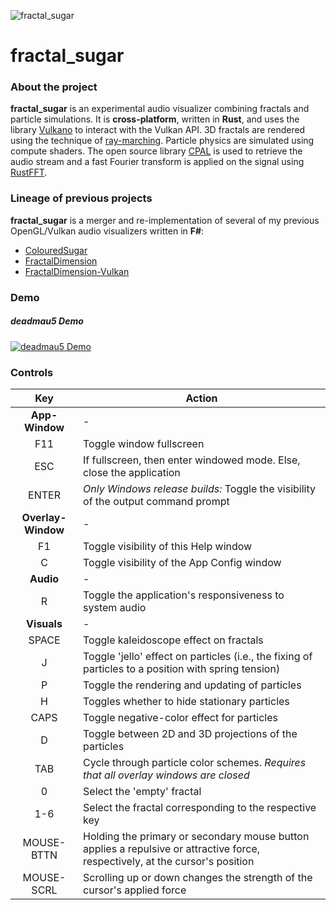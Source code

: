 ![fractal_sugar](res/fractal_sugar.ico)
# fractal_sugar

### About the project
**fractal_sugar** is an experimental audio visualizer combining fractals and particle simulations. It is **cross-platform**, written in **Rust**, and uses the library [Vulkano](https://github.com/vulkano-rs/vulkano) to interact with the Vulkan API.
3D fractals are rendered using the technique of [ray-marching](http://blog.hvidtfeldts.net/index.php/2011/06/distance-estimated-3d-fractals-part-i/).
Particle physics are simulated using compute shaders.
The open source library [CPAL](https://github.com/rustaudio/cpal) is used to retrieve the audio stream and a fast Fourier transform is applied on the signal using [RustFFT](https://github.com/ejmahler/RustFFT).

### Lineage of previous projects
**fractal_sugar** is a merger and re-implementation of several of my previous OpenGL/Vulkan audio visualizers written in **F#**:
* [ColouredSugar](https://github.com/ryco117/ColouredSugar)
* [FractalDimension](https://github.com/ryco117/FractalDimension)
* [FractalDimension-Vulkan](https://github.com/ryco117/FractalDimension-Vulkan)

### Demo
##### deadmau5 Demo
[![deadmau5 Demo](https://img.youtube.com/vi/UiJ_785hC60/0.jpg)](https://www.youtube.com/watch?v=UiJ_785hC60 "deadmau5 Demo")

### Controls
| Key | Action |
|:-:|----------|
| **App-Window** | - |
| F11 | Toggle window fullscreen |
| ESC | If fullscreen, then enter windowed mode. Else, close the application |
| ENTER | *Only Windows release builds:* Toggle the visibility of the output command prompt |
| **Overlay-Window** | - |
| F1 | Toggle visibility of this Help window |
| C | Toggle visibility of the App Config window |
| **Audio** | - |
| R | Toggle the application's responsiveness to system audio |
| **Visuals** | - |
| SPACE | Toggle kaleidoscope effect on fractals |
| J | Toggle 'jello' effect on particles (i.e., the fixing of particles to a position with spring tension) |
| P | Toggle the rendering and updating of particles |
| H | Toggles whether to hide stationary particles |
| CAPS | Toggle negative-color effect for particles |
| D | Toggle between 2D and 3D projections of the particles |
| TAB | Cycle through particle color schemes. *Requires that all overlay windows are closed* |
| 0 | Select the 'empty' fractal |
| 1-6 | Select the fractal corresponding to the respective key |
| MOUSE-BTTN | Holding the primary or secondary mouse button applies a repulsive or attractive force, respectively, at the cursor's position |
| MOUSE-SCRL | Scrolling up or down changes the strength of the cursor's applied force |